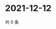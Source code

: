 # 2021-12-12

共 0 条

<!-- BEGIN WEIBO -->
<!-- 最后更新时间 Sun Dec 12 2021 00:20:49 GMT+0800 (China Standard Time) -->

<!-- END WEIBO -->
